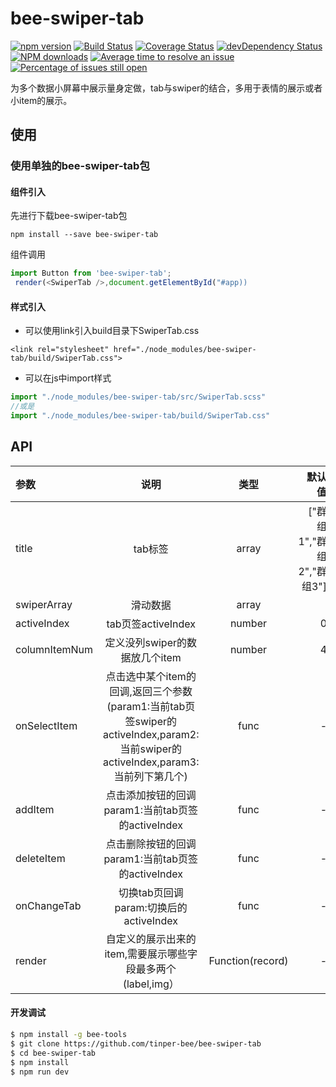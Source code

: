 # bee-swiper-tab

[![npm version](https://img.shields.io/npm/v/bee-swiper-tab.svg)](https://www.npmjs.com/package/bee-swiper-tab)
[![Build Status](https://img.shields.io/travis/tinper-bee/bee-swiper-tab/master.svg)](https://travis-ci.org/tinper-bee/bee-swiper-tab)
[![Coverage Status](https://coveralls.io/repos/github/tinper-bee/bee-swiper-tab/badge.svg?branch=master)](https://coveralls.io/github/tinper-bee/bee-swiper-tab?branch=master)
[![devDependency Status](https://img.shields.io/david/dev/tinper-bee/bee-swiper-tab.svg)](https://david-dm.org/tinper-bee/bee-swiper-tab#info=devDependencies)
[![NPM downloads](http://img.shields.io/npm/dm/bee-swiper-tab.svg?style=flat)](https://npmjs.org/package/bee-swiper-tab)
[![Average time to resolve an issue](http://isitmaintained.com/badge/resolution/tinper-bee/bee-swiper-tab.svg)](http://isitmaintained.com/project/tinper-bee/bee-swiper-tab "Average time to resolve an issue")
[![Percentage of issues still open](http://isitmaintained.com/badge/open/tinper-bee/bee-swiper-tab.svg)](http://isitmaintained.com/project/tinper-bee/bee-swiper-tab "Percentage of issues still open")


为多个数据小屏幕中展示量身定做，tab与swiper的结合，多用于表情的展示或者小item的展示。



## 使用

### 使用单独的bee-swiper-tab包
#### 组件引入
先进行下载bee-swiper-tab包
```
npm install --save bee-swiper-tab
```
组件调用
```js
import Button from 'bee-swiper-tab';
 render(<SwiperTab />,document.getElementById("#app))   
```
#### 样式引入
- 可以使用link引入build目录下SwiperTab.css
```
<link rel="stylesheet" href="./node_modules/bee-swiper-tab/build/SwiperTab.css">
```
- 可以在js中import样式
```js
import "./node_modules/bee-swiper-tab/src/SwiperTab.scss"
//或是
import "./node_modules/bee-swiper-tab/build/SwiperTab.css"
```


## API


|参数|说明|类型|默认值|
|:--|:---:|:--:|---:|
|title|tab标签|array|["群组1","群组2","群组3"]|
|swiperArray|滑动数据|array||
|activeIndex|tab页签activeIndex|number|0|
|columnItemNum|定义没列swiper的数据放几个item|number|4|
|onSelectItem|点击选中某个item的回调,返回三个参数(param1:当前tab页签swiper的activeIndex,param2:当前swiper的activeIndex,param3:当前列下第几个)|func|-|
|addItem|点击添加按钮的回调param1:当前tab页签的activeIndex|func|-|
|deleteItem|点击删除按钮的回调param1:当前tab页签的activeIndex|func|-|
|onChangeTab|切换tab页回调param:切换后的activeIndex|func|-|
|render|自定义的展示出来的item,需要展示哪些字段最多两个(label,img）|Function(record)|-|






#### 开发调试

```sh
$ npm install -g bee-tools
$ git clone https://github.com/tinper-bee/bee-swiper-tab
$ cd bee-swiper-tab
$ npm install
$ npm run dev
```
